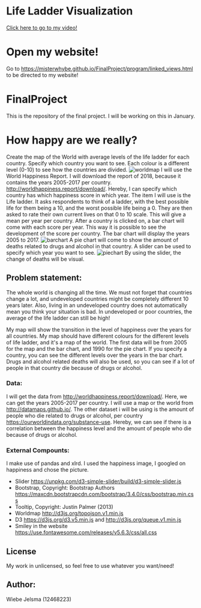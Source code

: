# Life Ladder Visualization
[Click here to go to my video!](https://youtu.be/cY3TJjEuCUg)

# Open my website!
Go to https://misterwhybe.github.io/FinalProject/program/linked_views.html to be directed to my website!

# FinalProject
This is the repository of the final project. I will be working on this in January.

# How happy are we really?
Create the map of the World with average levels of the life ladder for each country. Specify which country you want to see. Each colour is a different level (0-10) to see how the countries are divided.
![worldmap](https://user-images.githubusercontent.com/44019712/51989707-e1ec2a00-24a7-11e9-8fa9-03df630ad352.PNG)
I will use the World Happiness Report. I will download the report of 2018, because it contains the years 2005-2017 per country. 
http://worldhappiness.report/download/.
Hereby, I can specify which country has which happiness score in which year. The item I will use is the Life ladder. It asks respondents to think of a ladder, with the best possible life for them being a 10, and the worst possible life being a 0. They are then asked to rate their own current lives on that 0 to 10 scale. This will give a mean per year per country.
After a country is clicked on, a bar chart will come with each score per year. This way it is possible to see the development of the score per country. The bar chart will display the years 2005 to 2017.
![barchart](https://user-images.githubusercontent.com/44019712/51989654-c5e88880-24a7-11e9-8cfa-096744f7aae8.PNG)
 A pie chart will come to show the amount of deaths related to drugs and alcohol in that country.
A slider can be used to specify which year you want to see.
![piechart](https://user-images.githubusercontent.com/44019712/51989687-d698fe80-24a7-11e9-9773-ee6231f5dc66.PNG)
By using the slider, the change of deaths will be visual.

## Problem statement:
The whole world is changing all the time. We must not forget that countries change a lot, and undeveloped countries might be completely different 10 years later. Also, living in an undeveloped country does not automatically mean you think your situation is bad. In undeveloped or poor countries, the average of the life ladder can still be high!

My map will show the transition in the level of happiness over the years for all countries.
My map should have different colours for the different levels of life ladder, and it's a map of the world.
The first data will be from 2005 for the map and the bar chart, and 1990 for the pie chart. 
If you specify a country, you can see the different levels over the years in the bar chart.
Drugs and alcohol related deaths will also be used, so you can see if a lot of people in that country die because of drugs or alcohol.

### Data:
I will get the data from http://worldhappiness.report/download/. Here, we can get the years 2005-2017 per country. 
I will use a map or the world from http://datamaps.github.io/.
The other dataset i will be using is the amount of people who die related to drugs or alcohol, per country https://ourworldindata.org/substance-use.
Hereby, we can see if there is a correlation between the happiness level and the amount of people who die because of drugs or alcohol. 

### External Compounts: 
I make use of pandas and xlrd.
I used the happiness image, I googled on happiness and chose the picture. 
- Slider
https://unpkg.com/d3-simple-slider/build/d3-simple-slider.js
- Bootstrap, Copyright: Bootstrap Authors
https://maxcdn.bootstrapcdn.com/bootstrap/3.4.0/css/bootstrap.min.css
- Tooltip, Copyright: Justin Palmer (2013)
- Worldmap
http://d3js.org/topojson.v1.min.js
- D3
https://d3js.org/d3.v5.min.js and http://d3js.org/queue.v1.min.js
- Smiley in the website
https://use.fontawesome.com/releases/v5.6.3/css/all.css

## License
My work in unlicensed, so feel free to use whatever you want/need!

## Author:
Wiebe Jelsma (12468223)